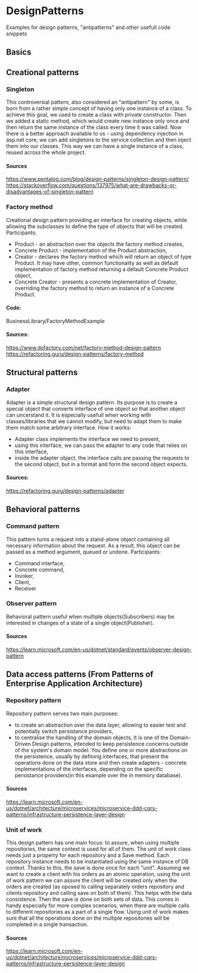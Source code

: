 # DesignPatterns
Examples for design patterns, "antipatterns" and other usefull code snippets

## Basics

## Creational patterns

### Singleton
This controversial pattern, also considered an "antipattern" by some, is born from a rather simple concept of having
only one instance of a class. To achieve this goal, we used to create a class with private constructor. 
Then we added a static method, which would create new instance only once and then return the same instance 
of the class every time it was called. 
Now there is a better approach available to us - using dependency injection in asp.net core, we can add singletons to 
the service collection and then inject them into our classes. This way we can have a single instance of a class, 
reused across the whole project.

#### Sources
https://www.pentalog.com/blog/design-patterns/singleton-design-pattern/ 
https://stackoverflow.com/questions/137975/what-are-drawbacks-or-disadvantages-of-singleton-pattern

### Factory method   
Creational design pattern providing an interface for creating objects, while allowing the subclasses to define 
the type of objects that will be created. 
Participants: 
- Product - an abstraction over the objects the factory method creates, 
- Concrete Product - implementation of the Product abstraction, 
- Creator - declares the factory method which will return an object of type Product. It may have other, common functionality as well as
default implementation of factory method returning a default Concrete Product object, 
- Concrete Creator - presents a concrete implementation of Creator, overriding the factory method to return an instance of a Concrete Product. 

#### Code: 
BusinessLibrary/FactoryMethodExample

#### Sources: 
https://www.dofactory.com/net/factory-method-design-pattern
https://refactoring.guru/design-patterns/factory-method

## Structural patterns

### Adapter
Adapter is a simple structural design pattern. Its purpose is to create a special object that converts 
interface of one object so that another object can uncerstand it. It is especially usefull when working with classes/libraries that we cannot modify, 
but need to adapt them to make them match some arbitrary interface.
How it works: 
- Adapter class implements the interface we need to present, 
- using this interface, we can pass the adapter to any code that relies on this interface, 
- inside the adapter object, the interface calls are passing the requests to the second object, but in a format and form the second object expects.

#### Sources: 
https://refactoring.guru/design-patterns/adapter 

## Behavioral patterns

### Command pattern
This pattern turns a request into a stand-alone object containing all necessary information about the request. As a result, this object can be 
passed as a method argument, queued or undone. 
Participants: 
- Command interface,
- Concrete command,
- Invoker,
- Client,
- Receiver

### Observer pattern
Behavioral pattern useful when multiple objects(Subscribers) may be interested in changes of a state of a single object(Publisher).

#### Sources
https://learn.microsoft.com/en-us/dotnet/standard/events/observer-design-pattern 
 
## Data access patterns (From Patterns of Enterprise Application Architecture)  

### Repository pattern 
Repository pattern serves two main purposes:
- to create an abstraction over the data layer, allowing to easier test and potentially switch persistance providers, 
- to centralise the handling of the domain objects, 
It is one of the Domain-Driven Design patterns, intended to keep persistence concerns outside of the system's domain model. You define one or more 
abstractions on the persistence, usually by defining interfaces, that present the operations 
done on the data store and then create adapters - concrete implementations of the interfaces, depending on the specific persistance 
providers(in this example over the in memory database).

#### Sources
https://learn.microsoft.com/en-us/dotnet/architecture/microservices/microservice-ddd-cqrs-patterns/infrastructure-persistence-layer-design 

### Unit of work 
This design pattern has one main focus: to assure, when using multiple repositories, the same context is used for all of them. 
The unit of work class needs just a property for each repository and a Save method. Each repository instance needs to be instantiated using the same instance of DB context. 
Thanks to this, the save is done once for each "unit". Assuming we want to create a client with his orders as an atomic operation, using the unit of work pattern 
we can assure the client will be created only when the orders are created
(as oposed to calling separately orders repository and clients repository and calling save on both of them). This helps with the data consistence. 
Then the save is done on both sets of data. This comes in handy especially for more complex scenarios,
when there are multiple calls to different repositories as a part of a single flow. Using unit of work makes sure that all the operations done on the multiple repositories 
will be completed in a single transaction. 

#### Sources
https://learn.microsoft.com/en-us/dotnet/architecture/microservices/microservice-ddd-cqrs-patterns/infrastructure-persistence-layer-design 

